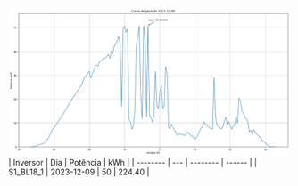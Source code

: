 ![My Image](09_12_2023-S1_BL18_1.png)
| Inversor | Dia | Potência | kWh    |
| -------- | --- | -------- | ------ |
| S1_BL18_1       | 2023-12-09  | 50       | 224.40 |